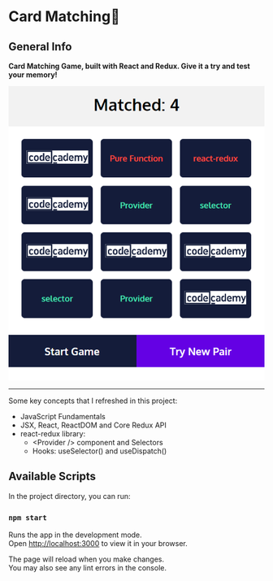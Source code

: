 # Card Matching🎴

## General Info
**Card Matching Game, built with React and Redux. Give it a try and test your memory!** 

![](https://github.com/danieLLeonte/matching-memory/blob/main/screencast/overview.png)
***

Some key concepts that I refreshed in this project:
* JavaScript Fundamentals
* JSX, React, ReactDOM and Core Redux API
* react-redux library:
  - \<Provider /> component and Selectors
  - Hooks: useSelector() and useDispatch()

## Available Scripts

In the project directory, you can run:

### `npm start`

Runs the app in the development mode.\
Open [http://localhost:3000](http://localhost:3000) to view it in your browser.

The page will reload when you make changes.\
You may also see any lint errors in the console.
